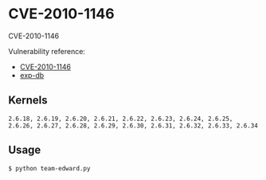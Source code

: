 # CVE-2010-1146

CVE-2010-1146

Vulnerability reference:
 * [CVE-2010-1146](http://www.cve.mitre.org/cgi-bin/cvename.cgi?name=2010-1146)  
 * [exp-db](https://www.exploit-db.com/exploits/12130/)  

## Kernels
```
2.6.18, 2.6.19, 2.6.20, 2.6.21, 2.6.22, 2.6.23, 2.6.24, 2.6.25, 2.6.26, 2.6.27, 2.6.28, 2.6.29, 2.6.30, 2.6.31, 2.6.32, 2.6.33, 2.6.34
```   

## Usage
```
$ python team-edward.py
```  


